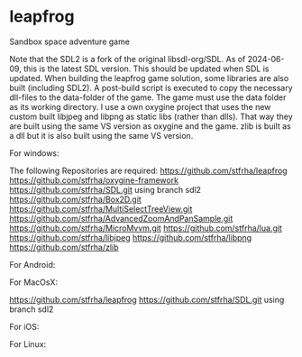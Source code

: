 # leapfrog
Sandbox space adventure game

Note that the SDL2 is a fork of the original libsdl-org/SDL. As of 2024-06-09, this is the latest SDL version. This should be updated when SDL is updated.
When building the leapfrog game solution, some libraries are also built (including SDL2). A post-build script is executed to copy the necessary dll-files to the data-folder of the game. The game must use the data folder as its working directory. I use a own oxygine project that uses the new custom built libjpeg and libpng as static libs (rather than dlls). That way they are built using the same VS version as oxygine and the game. zlib is built as a dll but it is also built using the same VS version. 

For windows:

The following Repositories are required:
https://github.com/stfrha/leapfrog
https://github.com/stfrha/oxygine-framework
https://github.com/stfrha/SDL.git using branch sdl2
https://github.com/stfrha/Box2D.git 
https://github.com/stfrha/MultiSelectTreeView.git 
https://github.com/stfrha/AdvancedZoomAndPanSample.git 
https://github.com/stfrha/MicroMvvm.git 
https://github.com/stfrha/lua.git
https://github.com/stfrha/libjpeg
https://github.com/stfrha/libpng
https://github.com/stfrha/zlib


For Android:

For MacOsX:

https://github.com/stfrha/leapfrog
https://github.com/stfrha/SDL.git using branch sdl2




For iOS:


For Linux:
